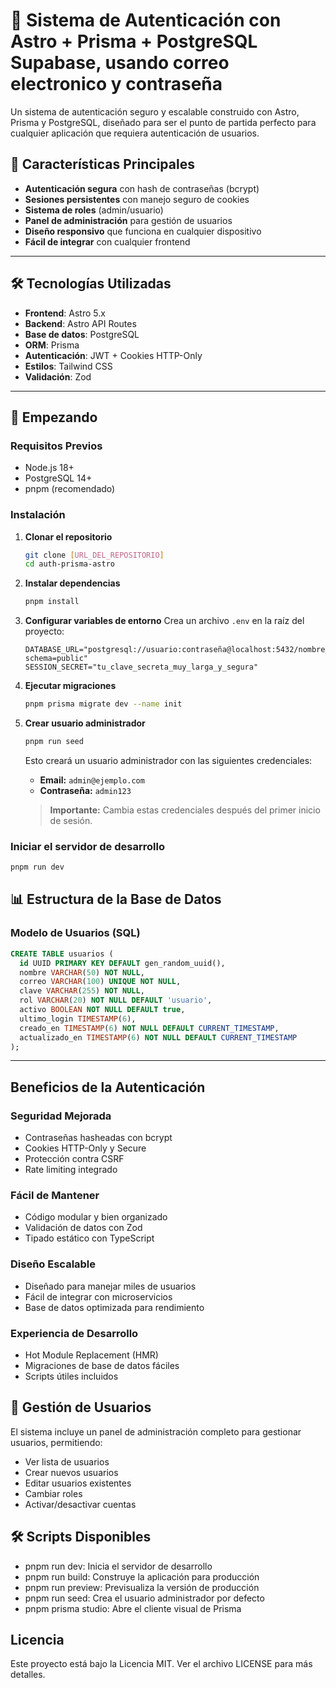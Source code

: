 # 🚀 Sistema de Autenticación con Astro + Prisma + PostgreSQL Supabase, usando correo electronico y contraseña

Un sistema de autenticación seguro y escalable construido con Astro, Prisma y PostgreSQL, diseñado para ser el punto de partida perfecto para cualquier aplicación que requiera autenticación de usuarios.

## 🌟 Características Principales

-   **Autenticación segura** con hash de contraseñas (bcrypt)
-   **Sesiones persistentes** con manejo seguro de cookies
-   **Sistema de roles** (admin/usuario)
-   **Panel de administración** para gestión de usuarios
-   **Diseño responsivo** que funciona en cualquier dispositivo
-   **Fácil de integrar** con cualquier frontend

---

## 🛠️ Tecnologías Utilizadas

-   **Frontend**: Astro 5.x
-   **Backend**: Astro API Routes
-   **Base de datos**: PostgreSQL
-   **ORM**: Prisma
-   **Autenticación**: JWT + Cookies HTTP-Only
-   **Estilos**: Tailwind CSS
-   **Validación**: Zod

---

## 🚀 Empezando

### Requisitos Previos

-   Node.js 18+
-   PostgreSQL 14+
-   pnpm (recomendado)

### Instalación

1.  **Clonar el repositorio**
    ```bash
    git clone [URL_DEL_REPOSITORIO]
    cd auth-prisma-astro
    ```
2.  **Instalar dependencias**
    ```bash
    pnpm install
    ```
3.  **Configurar variables de entorno**
    Crea un archivo `.env` en la raíz del proyecto:
    ```
    DATABASE_URL="postgresql://usuario:contraseña@localhost:5432/nombre_bd?schema=public"
    SESSION_SECRET="tu_clave_secreta_muy_larga_y_segura"
    ```
4.  **Ejecutar migraciones**
    ```bash
    pnpm prisma migrate dev --name init
    ```
5.  **Crear usuario administrador**
    ```bash
    pnpm run seed
    ```
    Esto creará un usuario administrador con las siguientes credenciales:
    -   **Email:** `admin@ejemplo.com`
    -   **Contraseña:** `admin123`

    > **Importante:** Cambia estas credenciales después del primer inicio de sesión.

### Iniciar el servidor de desarrollo

```bash
pnpm run dev
```



## 📊 Estructura de la Base de Datos

### Modelo de Usuarios (SQL)

```sql
CREATE TABLE usuarios (
  id UUID PRIMARY KEY DEFAULT gen_random_uuid(),
  nombre VARCHAR(50) NOT NULL,
  correo VARCHAR(100) UNIQUE NOT NULL,
  clave VARCHAR(255) NOT NULL,
  rol VARCHAR(20) NOT NULL DEFAULT 'usuario',
  activo BOOLEAN NOT NULL DEFAULT true,
  ultimo_login TIMESTAMP(6),
  creado_en TIMESTAMP(6) NOT NULL DEFAULT CURRENT_TIMESTAMP,
  actualizado_en TIMESTAMP(6) NOT NULL DEFAULT CURRENT_TIMESTAMP
);
```
---
## Beneficios de la Autenticación
### Seguridad Mejorada
- Contraseñas hasheadas con bcrypt
- Cookies HTTP-Only y Secure
- Protección contra CSRF
- Rate limiting integrado
### Fácil de Mantener
- Código modular y bien organizado
- Validación de datos con Zod
- Tipado estático con TypeScript
### Diseño Escalable
- Diseñado para manejar miles de usuarios
- Fácil de integrar con microservicios
- Base de datos optimizada para rendimiento

### Experiencia de Desarrollo
- Hot Module Replacement (HMR)
- Migraciones de base de datos fáciles
- Scripts útiles incluidos

## 📱 Gestión de Usuarios
El sistema incluye un panel de administración completo para gestionar usuarios, permitiendo:

- Ver lista de usuarios
- Crear nuevos usuarios
- Editar usuarios existentes
- Cambiar roles
- Activar/desactivar cuentas

## 🛠️ Scripts Disponibles
* pnpm run dev: Inicia el servidor de desarrollo
* pnpm run build: Construye la aplicación para producción
* pnpm run preview: Previsualiza la versión de producción
* pnpm run seed: Crea el usuario administrador por defecto
* pnpm prisma studio: Abre el cliente visual de Prisma

## Licencia
Este proyecto está bajo la Licencia MIT. Ver el archivo LICENSE para más detalles.
